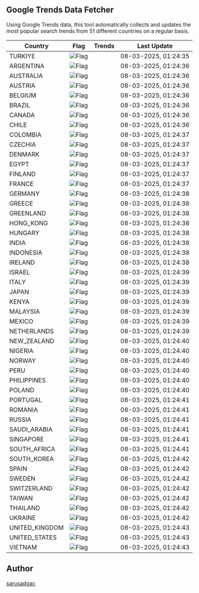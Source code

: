 
## Google Trends Data Fetcher

Using Google Trends data, this tool automatically collects and updates the most popular search trends from 51 different countries on a regular basis.


| Country | Flag | Trends | Last Update |
| --- | --- | --- | --- |
| TURKIYE | ![Flag](https://flagcdn.com/16x12/tr.png) |  | 08-03-2025, 01:24:35 |
| ARGENTINA | ![Flag](https://flagcdn.com/16x12/ar.png) |  | 08-03-2025, 01:24:36 |
| AUSTRALIA | ![Flag](https://flagcdn.com/16x12/au.png) |  | 08-03-2025, 01:24:36 |
| AUSTRIA | ![Flag](https://flagcdn.com/16x12/at.png) |  | 08-03-2025, 01:24:36 |
| BELGIUM | ![Flag](https://flagcdn.com/16x12/be.png) |  | 08-03-2025, 01:24:36 |
| BRAZIL | ![Flag](https://flagcdn.com/16x12/br.png) |  | 08-03-2025, 01:24:36 |
| CANADA | ![Flag](https://flagcdn.com/16x12/ca.png) |  | 08-03-2025, 01:24:36 |
| CHILE | ![Flag](https://flagcdn.com/16x12/cl.png) |  | 08-03-2025, 01:24:36 |
| COLOMBIA | ![Flag](https://flagcdn.com/16x12/co.png) |  | 08-03-2025, 01:24:37 |
| CZECHIA | ![Flag](https://flagcdn.com/16x12/cz.png) |  | 08-03-2025, 01:24:37 |
| DENMARK | ![Flag](https://flagcdn.com/16x12/dk.png) |  | 08-03-2025, 01:24:37 |
| EGYPT | ![Flag](https://flagcdn.com/16x12/eg.png) |  | 08-03-2025, 01:24:37 |
| FINLAND | ![Flag](https://flagcdn.com/16x12/fi.png) |  | 08-03-2025, 01:24:37 |
| FRANCE | ![Flag](https://flagcdn.com/16x12/fr.png) |  | 08-03-2025, 01:24:37 |
| GERMANY | ![Flag](https://flagcdn.com/16x12/de.png) |  | 08-03-2025, 01:24:38 |
| GREECE | ![Flag](https://flagcdn.com/16x12/gr.png) |  | 08-03-2025, 01:24:38 |
| GREENLAND | ![Flag](https://flagcdn.com/16x12/gl.png) |  | 08-03-2025, 01:24:38 |
| HONG_KONG | ![Flag](https://flagcdn.com/16x12/hk.png) |  | 08-03-2025, 01:24:38 |
| HUNGARY | ![Flag](https://flagcdn.com/16x12/hu.png) |  | 08-03-2025, 01:24:38 |
| INDIA | ![Flag](https://flagcdn.com/16x12/in.png) |  | 08-03-2025, 01:24:38 |
| INDONESIA | ![Flag](https://flagcdn.com/16x12/id.png) |  | 08-03-2025, 01:24:38 |
| IRELAND | ![Flag](https://flagcdn.com/16x12/ie.png) |  | 08-03-2025, 01:24:38 |
| ISRAEL | ![Flag](https://flagcdn.com/16x12/il.png) |  | 08-03-2025, 01:24:39 |
| ITALY | ![Flag](https://flagcdn.com/16x12/it.png) |  | 08-03-2025, 01:24:39 |
| JAPAN | ![Flag](https://flagcdn.com/16x12/jp.png) |  | 08-03-2025, 01:24:39 |
| KENYA | ![Flag](https://flagcdn.com/16x12/ke.png) |  | 08-03-2025, 01:24:39 |
| MALAYSIA | ![Flag](https://flagcdn.com/16x12/my.png) |  | 08-03-2025, 01:24:39 |
| MEXICO | ![Flag](https://flagcdn.com/16x12/mx.png) |  | 08-03-2025, 01:24:39 |
| NETHERLANDS | ![Flag](https://flagcdn.com/16x12/nl.png) |  | 08-03-2025, 01:24:39 |
| NEW_ZEALAND | ![Flag](https://flagcdn.com/16x12/nz.png) |  | 08-03-2025, 01:24:40 |
| NIGERIA | ![Flag](https://flagcdn.com/16x12/ng.png) |  | 08-03-2025, 01:24:40 |
| NORWAY | ![Flag](https://flagcdn.com/16x12/no.png) |  | 08-03-2025, 01:24:40 |
| PERU | ![Flag](https://flagcdn.com/16x12/pe.png) |  | 08-03-2025, 01:24:40 |
| PHILIPPINES | ![Flag](https://flagcdn.com/16x12/ph.png) |  | 08-03-2025, 01:24:40 |
| POLAND | ![Flag](https://flagcdn.com/16x12/pl.png) |  | 08-03-2025, 01:24:40 |
| PORTUGAL | ![Flag](https://flagcdn.com/16x12/pt.png) |  | 08-03-2025, 01:24:41 |
| ROMANIA | ![Flag](https://flagcdn.com/16x12/ro.png) |  | 08-03-2025, 01:24:41 |
| RUSSIA | ![Flag](https://flagcdn.com/16x12/ru.png) |  | 08-03-2025, 01:24:41 |
| SAUDI_ARABIA | ![Flag](https://flagcdn.com/16x12/sa.png) |  | 08-03-2025, 01:24:41 |
| SINGAPORE | ![Flag](https://flagcdn.com/16x12/sg.png) |  | 08-03-2025, 01:24:41 |
| SOUTH_AFRICA | ![Flag](https://flagcdn.com/16x12/za.png) |  | 08-03-2025, 01:24:41 |
| SOUTH_KOREA | ![Flag](https://flagcdn.com/16x12/kr.png) |  | 08-03-2025, 01:24:42 |
| SPAIN | ![Flag](https://flagcdn.com/16x12/es.png) |  | 08-03-2025, 01:24:42 |
| SWEDEN | ![Flag](https://flagcdn.com/16x12/se.png) |  | 08-03-2025, 01:24:42 |
| SWITZERLAND | ![Flag](https://flagcdn.com/16x12/ch.png) |  | 08-03-2025, 01:24:42 |
| TAIWAN | ![Flag](https://flagcdn.com/16x12/tw.png) |  | 08-03-2025, 01:24:42 |
| THAILAND | ![Flag](https://flagcdn.com/16x12/th.png) |  | 08-03-2025, 01:24:42 |
| UKRAINE | ![Flag](https://flagcdn.com/16x12/ua.png) |  | 08-03-2025, 01:24:42 |
| UNITED_KINGDOM | ![Flag](https://flagcdn.com/16x12/gb.png) |  | 08-03-2025, 01:24:43 |
| UNITED_STATES | ![Flag](https://flagcdn.com/16x12/us.png) |  | 08-03-2025, 01:24:43 |
| VIETNAM | ![Flag](https://flagcdn.com/16x12/vn.png) |  | 08-03-2025, 01:24:43 |


## Author
 [sarusadgac](https://x.com/sarusadgac)

